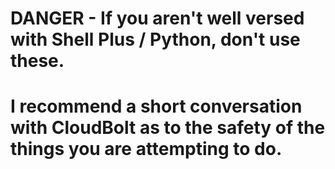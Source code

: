 # DANGER - If you aren't well versed with Shell Plus / Python, don't use these.
# I recommend a short conversation with CloudBolt as to the safety of the things you are attempting to do.
